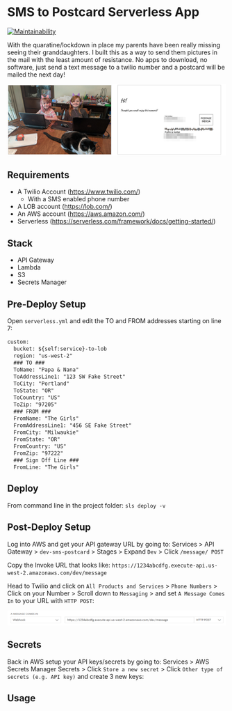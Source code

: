 # SMS to Postcard Serverless App

[![Maintainability](https://api.codeclimate.com/v1/badges/996946131494b03f23ee/maintainability)](https://codeclimate.com/github/mattdini/sms-postcard/maintainability)


With the quaratine/lockdown in place my parents have been really missing seeing their granddaughters.  I built this as a way to send them pictures in the mail with the least amount of resistance.  No apps to download, no software, just send a text message to a twilio number and a postcard will be mailed the next day!

![Alt text](docs/example.png?raw=true "Example Postcard")

## Requirements

- A Twilio Account (https://www.twilio.com/)
  - With a SMS enabled phone number
- A LOB account (https://lob.com/)
- An AWS account (https://aws.amazon.com/)
- Serverless (https://serverless.com/framework/docs/getting-started/)

## Stack

- API Gateway
- Lambda
- S3
- Secrets Manager

## Pre-Deploy Setup

Open `serverless.yml` and edit the TO and FROM addresses starting on line 7:

```
custom:
  bucket: ${self:service}-to-lob
  region: "us-west-2"
  ### TO ###
  ToName: "Papa & Nana"
  ToAddressLine1: "123 SW Fake Street"
  ToCity: "Portland"
  ToState: "OR"
  ToCountry: "US"
  ToZip: "97205"
  ### FROM ###
  FromName: "The Girls"
  FromAddressLine1: "456 SE Fake Street"
  FromCity: "Milwaukie"
  FromState: "OR"
  FromCountry: "US"
  FromZip: "97222"
  ### Sign Off Line ###
  FromLine: "The Girls"
```

## Deploy

From command line in the project folder: `sls deploy -v`

## Post-Deploy Setup

Log into AWS and get your API gateway URL by going to:
Services > API Gateway > `dev-sms-postcard` > Stages > Expand `Dev` > Click `/message/ POST`

Copy the Invoke URL that looks like: `https://1234abcdfg.execute-api.us-west-2.amazonaws.com/dev/message`

Head to Twilio and click on `All Products and Services` > `Phone Numbers` > Click on your Number > Scroll down to `Messaging` > and set `A Message Comes In` to your URL with `HTTP POST`:

![Alt text](docs/twiliosetup.png?raw=true "Twilio Example POST")

## Secrets

Back in AWS setup your API keys/secrets by going to: Services > AWS Secrets Manager
Secrets > Click `Store a new secret` >  Click `Other type of secrets (e.g. API key)` and create 3 new keys:



## Usage
